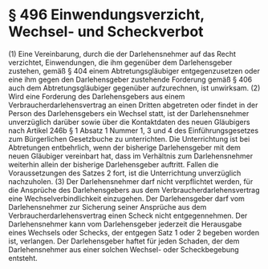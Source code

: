 # § 496 Einwendungsverzicht, Wechsel- und Scheckverbot
(1) Eine Vereinbarung, durch die der Darlehensnehmer auf das Recht verzichtet, Einwendungen, die ihm gegenüber dem Darlehensgeber zustehen, gemäß § 404 einem Abtretungsgläubiger entgegenzusetzen oder eine ihm gegen den Darlehensgeber zustehende Forderung gemäß § 406 auch dem Abtretungsgläubiger gegenüber aufzurechnen, ist unwirksam.
(2) Wird eine Forderung des Darlehensgebers aus einem Verbraucherdarlehensvertrag an einen Dritten abgetreten oder findet in der Person des Darlehensgebers ein Wechsel statt, ist der Darlehensnehmer unverzüglich darüber sowie über die Kontaktdaten des neuen Gläubigers nach Artikel 246b § 1 Absatz 1 Nummer 1, 3 und 4 des Einführungsgesetzes zum Bürgerlichen Gesetzbuche zu unterrichten. Die Unterrichtung ist bei Abtretungen entbehrlich, wenn der bisherige Darlehensgeber mit dem neuen Gläubiger vereinbart hat, dass im Verhältnis zum Darlehensnehmer weiterhin allein der bisherige Darlehensgeber auftritt. Fallen die Voraussetzungen des Satzes 2 fort, ist die Unterrichtung unverzüglich nachzuholen.
(3) Der Darlehensnehmer darf nicht verpflichtet werden, für die Ansprüche des Darlehensgebers aus dem Verbraucherdarlehensvertrag eine Wechselverbindlichkeit einzugehen. Der Darlehensgeber darf vom Darlehensnehmer zur Sicherung seiner Ansprüche aus dem Verbraucherdarlehensvertrag einen Scheck nicht entgegennehmen. Der Darlehensnehmer kann vom Darlehensgeber jederzeit die Herausgabe eines Wechsels oder Schecks, der entgegen Satz 1 oder 2 begeben worden ist, verlangen. Der Darlehensgeber haftet für jeden Schaden, der dem Darlehensnehmer aus einer solchen Wechsel- oder Scheckbegebung entsteht.